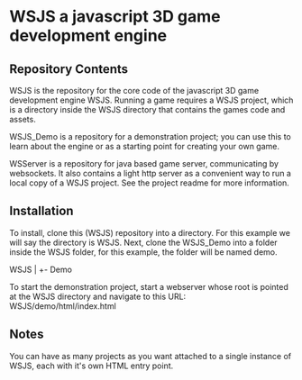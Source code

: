 # WSJS a javascript 3D game development engine

## Repository Contents

WSJS is the repository for the core code of the javascript 3D game development engine WSJS.  Running
a game requires a WSJS project, which is a directory inside the WSJS directory that contains the
games code and assets.

WSJS_Demo is a repository for a demonstration project; you can use this to learn about the engine or
as a starting point for creating your own game.

WSServer is a repository for java based game server, communicating by websockets.  It also contains a
light http server as a convenient way to run a local copy of a WSJS project.  See the project readme for
more information.

## Installation

To install, clone this (WSJS) repository into a directory.  For this example we will say the directory is WSJS.
Next, clone the WSJS_Demo into a folder inside the WSJS folder, for this example, the folder will be named demo.

WSJS
  |
  +- Demo

To start the demonstration project, start a webserver whose root is pointed at the WSJS directory
and navigate to this URL: WSJS/demo/html/index.html

## Notes

You can have as many projects as you want attached to a single instance of WSJS, each with it's own HTML
entry point.
